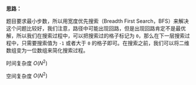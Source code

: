 **思路：**

题目要求最小步数，所以用宽度优先搜索（Breadth First Search，BFS）来解决这个问题比较好，我们注意，路径中可能出现回路，但是出现回路肯定不是最优解，所以我们在搜索过程中，可以把搜索过的格子标记为 `0`，那么在下一层搜索过程中，只需要搜索值为 `-1` 或者大于 `0` 的格子即可。在搜索之前，我们可以将二维数组变为一位数组来简化搜索过程。

时间复杂度 $O(N^2)$

空间复杂度 $O(N^2)$

